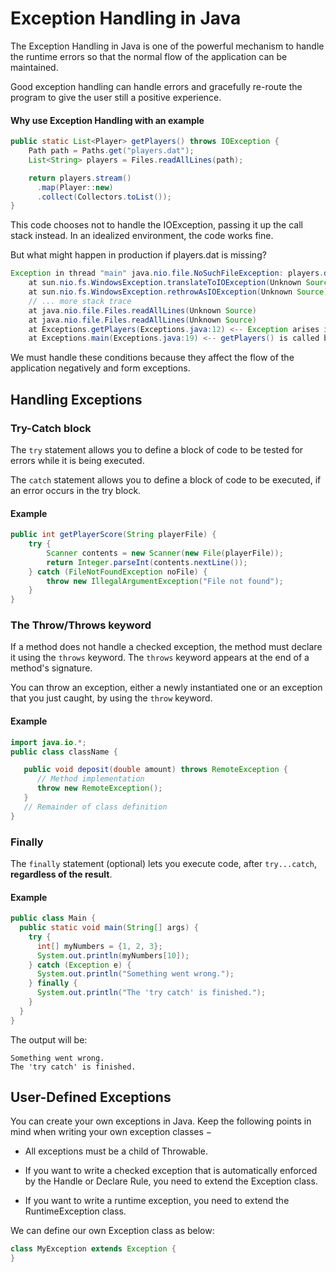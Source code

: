 # Exception Handling in Java

The Exception Handling in Java is one of the powerful mechanism to handle the runtime errors so that the normal flow of the application can be maintained.

Good exception handling can handle errors and gracefully re-route the program to give the user still a positive experience.

#### Why use Exception Handling with an example

```java
public static List<Player> getPlayers() throws IOException {
    Path path = Paths.get("players.dat");
    List<String> players = Files.readAllLines(path);

    return players.stream()
      .map(Player::new)
      .collect(Collectors.toList());
}
```

This code chooses not to handle the IOException, passing it up the call stack instead. 
In an idealized environment, the code works fine.

But what might happen in production if players.dat is missing?

```java
Exception in thread "main" java.nio.file.NoSuchFileException: players.dat <-- players.dat file doesn't exist
    at sun.nio.fs.WindowsException.translateToIOException(Unknown Source)
    at sun.nio.fs.WindowsException.rethrowAsIOException(Unknown Source)
    // ... more stack trace
    at java.nio.file.Files.readAllLines(Unknown Source)
    at java.nio.file.Files.readAllLines(Unknown Source)
    at Exceptions.getPlayers(Exceptions.java:12) <-- Exception arises in getPlayers() method, on line 12
    at Exceptions.main(Exceptions.java:19) <-- getPlayers() is called by main(), on line 19
```

We must handle these conditions because they affect the flow of the application negatively and form exceptions.

## Handling Exceptions

### Try-Catch block

The `try` statement allows you to define a block of code to be tested for errors while it is being executed.

The `catch` statement allows you to define a block of code to be executed, if an error occurs in the try block.

#### Example
```java
public int getPlayerScore(String playerFile) {
    try {
        Scanner contents = new Scanner(new File(playerFile));
        return Integer.parseInt(contents.nextLine());
    } catch (FileNotFoundException noFile) {
        throw new IllegalArgumentException("File not found");
    }
}
```

### The Throw/Throws keyword

If a method does not handle a checked exception, the method must declare it using the `throws` keyword. 
The `throws` keyword appears at the end of a method's signature.

You can throw an exception, either a newly instantiated one or an exception that you just caught, by using the `throw` keyword.

#### Example
```java
import java.io.*;
public class className {

   public void deposit(double amount) throws RemoteException {
      // Method implementation
      throw new RemoteException();
   }
   // Remainder of class definition
}
```

### Finally

The `finally` statement (optional) lets you execute code, after `try...catch`, **regardless of the result**.

#### Example

```java
public class Main {
  public static void main(String[] args) {
    try {
      int[] myNumbers = {1, 2, 3};
      System.out.println(myNumbers[10]);
    } catch (Exception e) {
      System.out.println("Something went wrong.");
    } finally {
      System.out.println("The 'try catch' is finished.");
    }
  }
}
```

The output will be:

```
Something went wrong.
The 'try catch' is finished. 
```

## User-Defined Exceptions

You can create your own exceptions in Java. 
Keep the following points in mind when writing your own exception classes −

* All exceptions must be a child of Throwable.

* If you want to write a checked exception that is automatically enforced by the Handle or Declare Rule, you need to extend the Exception class.

* If you want to write a runtime exception, you need to extend the RuntimeException class.

We can define our own Exception class as below:

```java
class MyException extends Exception {
}
```